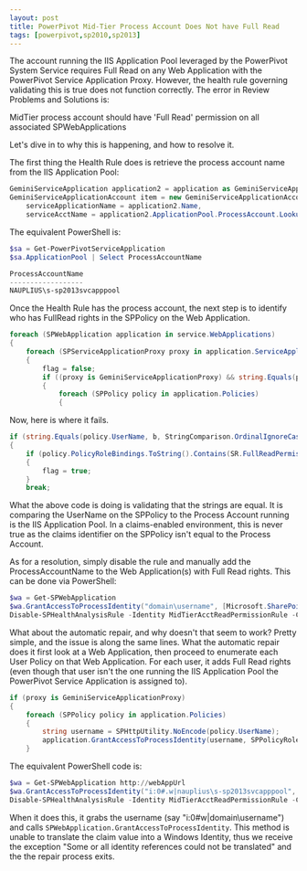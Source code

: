```yaml
---
layout: post
title: PowerPivot Mid-Tier Process Account Does Not have Full Read
tags: [powerpivot,sp2010,sp2013]
---
```


The account running the IIS Application Pool leveraged by the PowerPivot System Service requires Full Read on any Web Application with the PowerPivot Service Application Proxy. However, the health rule governing validating this is true does not function correctly. The error in Review Problems and Solutions is:

MidTier process account should have 'Full Read' permission on all associated SPWebApplications

Let's dive in to why this is happening, and how to resolve it.

The first thing the Health Rule does is retrieve the process account name from the IIS Application Pool:

```csharp
GeminiServiceApplication application2 = application as GeminiServiceApplication;
GeminiServiceApplicationAccount item = new GeminiServiceApplicationAccount {
	serviceApplicationName = application2.Name,
	serviceAcctName = application2.ApplicationPool.ProcessAccount.LookupName().ToUpperInvariant()
```

The equivalent PowerShell is:

```powershell
$sa = Get-PowerPivotServiceApplication
$sa.ApplicationPool | Select ProcessAccountName

ProcessAccountName
------------------
NAUPLIUS\s-sp2013svcapppool
```

Once the Health Rule has the process account, the next step is to identify who has FullRead rights in the SPPolicy on the Web Application.

```csharp
foreach (SPWebApplication application in service.WebApplications)
{
	foreach (SPServiceApplicationProxy proxy in application.ServiceApplicationProxyGroup.Proxies)
	{
		flag = false;
		if ((proxy is GeminiServiceApplicationProxy) && string.Equals(proxy.Name, serviceApplicationName, StringComparison.OrdinalIgnoreCase))
		{
			foreach (SPPolicy policy in application.Policies)
			{
```

Now, here is where it fails.

```csharp
if (string.Equals(policy.UserName, b, StringComparison.OrdinalIgnoreCase))
{
	if (policy.PolicyRoleBindings.ToString().Contains(SR.FullReadPermission))
	{
		flag = true;
	}
	break;
```

What the above code is doing is validating that the strings are equal. It is comparing the UserName on the SPPolicy to the Process Account running is the IIS Application Pool. In a claims-enabled environment, this is never true as the claims identifier on the SPPolicy isn't equal to the Process Account.

As for a resolution, simply disable the rule and manually add the ProcessAccountName to the Web Application(s) with Full Read rights. This can be done via PowerShell:

```powershell
$wa = Get-SPWebApplication
$wa.GrantAccessToProcessIdentity("domain\username", [Microsoft.SharePoint.Administration.SPPolicyRoleType]::FullRead)
Disable-SPHealthAnalysisRule -Identity MidTierAcctReadPermissionRule -Confirm:$false
```

What about the automatic repair, and why doesn't that seem to work? Pretty simple, and the issue is along the same lines. What the automatic repair does it first look at a Web Application, then proceed to enumerate each User Policy on that Web Application. For each user, it adds Full Read rights (even though that user isn't the one running the IIS Application Pool the PowerPivot Service Application is assigned to).

```csharp
if (proxy is GeminiServiceApplicationProxy)
{
	foreach (SPPolicy policy in application.Policies)
	{
		string username = SPHttpUtility.NoEncode(policy.UserName);
		application.GrantAccessToProcessIdentity(username, SPPolicyRoleType.FullRead);
	}
```

The equivalent PowerShell code is:

```powershell
$wa = Get-SPWebApplication http://webAppUrl
$wa.GrantAccessToProcessIdentity("i:0#.w|nauplius\s-sp2013svcapppool", [Microsoft.SharePoint.Administration.SPPolicy]::FullRead)
Disable-SPHealthAnalysisRule -Identity MidTierAcctReadPermissionRule -Confirm:$false
```

When it does this, it grabs the username (say "i:0#w|domain\username") and calls `SPWebApplication.GrantAccessToProcessIdentity`. This method is unable to translate the claim value into a Windows Identity, thus we receive the exception "Some or all identity references could not be translated" and the the repair process exits.